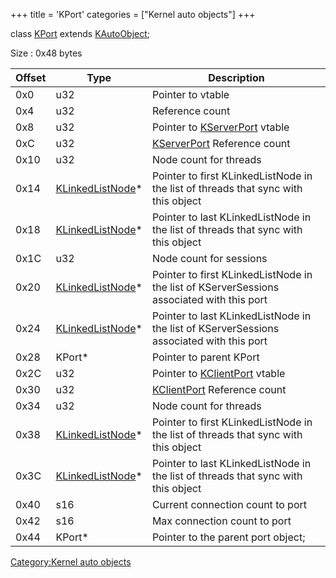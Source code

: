 +++
title = 'KPort'
categories = ["Kernel auto objects"]
+++

class [KPort](KPort "wikilink") extends
[KAutoObject](KAutoObject "wikilink");

Size : 0x48 bytes

| Offset | Type                                            | Description                                                                               |
|--------|-------------------------------------------------|-------------------------------------------------------------------------------------------|
| 0x0    | u32                                             | Pointer to vtable                                                                         |
| 0x4    | u32                                             | Reference count                                                                           |
| 0x8    | u32                                             | Pointer to [KServerPort](KServerPort "wikilink") vtable                                   |
| 0xC    | u32                                             | [KServerPort](KServerPort "wikilink") Reference count                                     |
| 0x10   | u32                                             | Node count for threads                                                                    |
| 0x14   | [KLinkedListNode](KLinkedListNode "wikilink")\* | Pointer to first KLinkedListNode in the list of threads that sync with this object        |
| 0x18   | [KLinkedListNode](KLinkedListNode "wikilink")\* | Pointer to last KLinkedListNode in the list of threads that sync with this object         |
| 0x1C   | u32                                             | Node count for sessions                                                                   |
| 0x20   | [KLinkedListNode](KLinkedListNode "wikilink")\* | Pointer to first KLinkedListNode in the list of KServerSessions associated with this port |
| 0x24   | [KLinkedListNode](KLinkedListNode "wikilink")\* | Pointer to last KLinkedListNode in the list of KServerSessions associated with this port  |
| 0x28   | KPort\*                                         | Pointer to parent KPort                                                                   |
| 0x2C   | u32                                             | Pointer to [KClientPort](KClientPort "wikilink") vtable                                   |
| 0x30   | u32                                             | [KClientPort](KClientPort "wikilink") Reference count                                     |
| 0x34   | u32                                             | Node count for threads                                                                    |
| 0x38   | [KLinkedListNode](KLinkedListNode "wikilink")\* | Pointer to first KLinkedListNode in the list of threads that sync with this object        |
| 0x3C   | [KLinkedListNode](KLinkedListNode "wikilink")\* | Pointer to last KLinkedListNode in the list of threads that sync with this object         |
| 0x40   | s16                                             | Current connection count to port                                                          |
| 0x42   | s16                                             | Max connection count to port                                                              |
| 0x44   | KPort\*                                         | Pointer to the parent port object;                                                        |

[Category:Kernel auto objects](Category:Kernel_auto_objects "wikilink")
